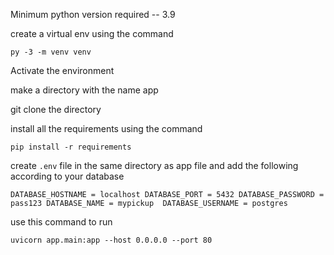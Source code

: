 Minimum python version required -- 3.9

create a virtual env using the command

`py -3 -m venv venv`


Activate the environment


make a directory with the name app


git clone the directory


install all the requirements using the command

`pip install -r requirements`


create `.env` file in the same directory as app file and add the following according to your database

`
DATABASE_HOSTNAME = localhost
DATABASE_PORT = 5432
DATABASE_PASSWORD = pass123
DATABASE_NAME = mypickup 
DATABASE_USERNAME = postgres
`


use this command to run 

`uvicorn app.main:app --host 0.0.0.0 --port 80`

